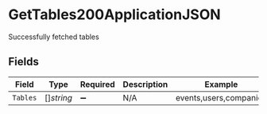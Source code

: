 # GetTables200ApplicationJSON

Successfully fetched tables


## Fields

| Field                  | Type                   | Required               | Description            | Example                |
| ---------------------- | ---------------------- | ---------------------- | ---------------------- | ---------------------- |
| `Tables`               | []*string*             | :heavy_minus_sign:     | N/A                    | events,users,companies |